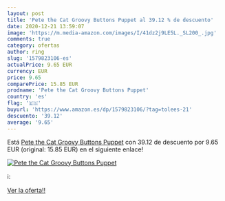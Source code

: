 ```yaml
---
layout: post
title: 'Pete the Cat Groovy Buttons Puppet al 39.12 % de descuento'
date: 2020-12-21 13:59:07
image: 'https://m.media-amazon.com/images/I/41dz2j9LE5L._SL200_.jpg'
comments: true
category: ofertas
author: ring
slug: '1579823106-es'
actualPrice: 9.65 EUR
currency: EUR
price: 9.65
comparePrice: 15.85 EUR
prodname: 'Pete the Cat Groovy Buttons Puppet'
country: 'es'
flag: '🇪🇸'
buyurl: 'https://www.amazon.es/dp/1579823106/?tag=tolees-21'
descuento: '39.12'
average: '9.65'
---
```


Está [Pete the Cat Groovy Buttons Puppet](https://www.amazon.es/dp/1579823106/?tag=tolees-21) con 39.12 de descuento por 9.65 EUR (original: 15.85 EUR) en el siguiente enlace!

[![Pete the Cat Groovy Buttons Puppet](https://m.media-amazon.com/images/I/41dz2j9LE5L._SL200_.jpg)](https://www.amazon.es/dp/1579823106/?tag=tolees-21)

ℹ️:


[Ver la oferta!!](https://www.amazon.es/dp/1579823106/?tag=tolees-21)
